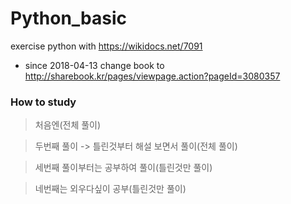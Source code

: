 # Python_basic
exercise python with https://wikidocs.net/7091
* since 2018-04-13 change book to http://sharebook.kr/pages/viewpage.action?pageId=3080357 

### How to study
> 처음엔(전체 풀이)

> 두번째 풀이 -> 틀린것부터 해설 보면서 풀이(전체 풀이)

> 세번째 풀이부터는 공부하여 풀이(틀린것만 풀이)

> 네번째는 외우다싶이 공부(틀린것만 풀이)
